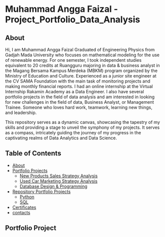 # Muhammad Angga Faizal - Project_Portfolio_Data_Analysis
## About 
Hi, I am Muhammad Angga Faizal Graduated of Engineering Physics from Gadjah Mada University who focuses on mathematical modeling for the use of renewable energy. For one semester, I took independent studies equivalent to 20 credits at Ruangguru majoring in data & business analyst in the Magang Bersama Kampus Merdeka (MBKM) program organized by the Ministry of Education and Culture. Experienced as a junior site engineer at the CV SAMA Foundation with the main task of monitoring projects and making monthly financial reports. I had an online internship at the Virtual Internship Rakamin Academy as a Data Engineer. I also have several portfolio projects in the field of data analysis and am interested in looking for new challenges in the field of data, Business Analyst, or Management Trainee. Someone who loves hard work, teamwork, learning new things, and leadership.

This repository serves as a dynamic canvas, showcasing the tapestry of my skills and providing a stage to unveil the symphony of my projects. It serves as a compass, intricately guiding the journey of my progress in the captivating realms of Data Analytics and Data Science.

## Table of Contents
- [About](#about)
- [Portfolio Projects](#portfolio-projects)
  - [New Products Sales Strategy Analysis](#New-Products-Sales-Strategy-Analysis)
  - [Used Car Marketing Strategy Analysis](#Used-Car-Marketing-Strategy-Analysis)
  - [Database Design & Programming](#Database-Design-&-Programming)
- [Repository Portfolio Projects](#Repository-portfolio-projects)
   - [Python](#python)
   - [SQL](#sql)
- [Certificates](#certificates)
- [contacts](#contacts)
## Portfolio Project
